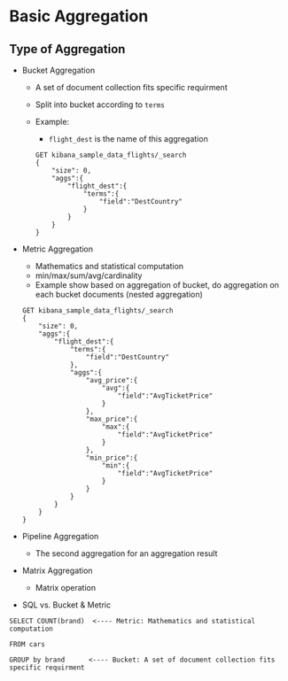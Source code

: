 # Basic Aggregation

## Type of Aggregation
* Bucket Aggregation
    * A set of document collection fits specific requirment
    * Split into bucket according to `terms`
    * Example:
        * `flight_dest` is the name of this aggregation

        ```
        GET kibana_sample_data_flights/_search
        {
            "size": 0,
            "aggs":{
                "flight_dest":{
                    "terms":{
                        "field":"DestCountry"
                    }
                }
            }
        }
        ```

* Metric Aggregation
    * Mathematics and statistical computation
    * min/max/sum/avg/cardinality
    * Example show based on aggregation of bucket, do aggregation on each bucket documents (nested aggregation)

    ```
    GET kibana_sample_data_flights/_search
    {
        "size": 0,
        "aggs":{
            "flight_dest":{
                "terms":{
                    "field":"DestCountry"
                },
                "aggs":{
                    "avg_price":{
                        "avg":{
                            "field":"AvgTicketPrice"
                        }
                    },
                    "max_price":{
                        "max":{
                            "field":"AvgTicketPrice"
                        }
                    },
                    "min_price":{
                        "min":{
                            "field":"AvgTicketPrice"
                        }
                    }
                }
            }
        }
    }
    ```
* Pipeline Aggregation
    * The second aggregation for an aggregation result
* Matrix Aggregation
    * Matrix operation
* SQL vs. Bucket & Metric

```
SELECT COUNT(brand)  <---- Metric: Mathematics and statistical computation

FROM cars

GROUP by brand      <---- Bucket: A set of document collection fits specific requirment
```